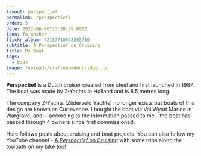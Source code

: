 ```yaml
---
layout: perspectief
permalink: /perspectief/
order: 5
date: 2022-06-06T13:30:29.690Z
icon: fa-anchor
flickr_album: 72157710628205710
subtitle: A Perspectief on Cruising
title: My Boat
tags:
  - boat
image: /uploads/cliftohamdenbridge.jpg
---
```

**Perspectief** is a Dutch cruiser created from steel and first launched in 1987. The boat was made by Z-Yachts in Holland and is 8.5 metres long.

The company Z-Yachts (Zijderveld Yachts) no longer exists but boats of this design are known as Curtevenne. I bought the boat via Val Wyatt Marine in Wargrave, and–– according to the information passed to me––the boat has passed through 4 owners since first commissioned.

Here follows posts about cruising and boat projects. You can also follow my YouTube channel - [A *Perspectief* on Cruising](https://www.youtube.com/channel/UCgv3wn5cxumU0OUzZjXqKHw) with some trips along the towpath on my bike too!